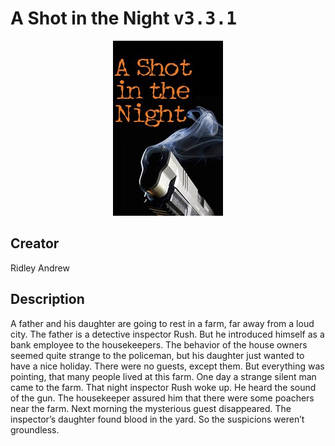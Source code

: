 
# A Shot in the Night <kbd>v3.3.1</kbd>

<center>
  <img src="./cover-1024.jpg"/>
</center>

## Creator
Ridley Andrew

## Description
<p>A father and his daughter are going to rest in a farm, far away from a loud city. The father is a detective inspector Rush. But he introduced himself as a bank employee to the housekeepers. The behavior of the house owners seemed quite strange to the policeman, but his daughter just wanted to have a nice holiday. There were no guests, except them. But everything was pointing, that many people lived at this farm. One day a strange silent man came to the farm. That night inspector Rush woke up. He heard the sound of the gun. The housekeeper assured him that there were some poachers near the farm. Next morning the mysterious guest disappeared. The inspector’s daughter found blood in the yard. So the suspicions weren’t groundless.</p>
